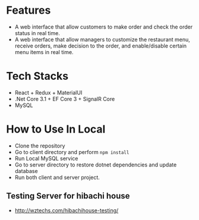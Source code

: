 
# Features
- A web interface that allow customers to make order and check the order status in real time.
- A web interface that allow managers to customize the restaurant menu, receive orders, make decision to the order, and enable/disable certain menu items in real time.

# Tech Stacks
- React + Redux + MaterialUI
- .Net Core 3.1 + EF Core 3 + SignalR Core
- MySQL

# How to Use In Local
- Clone the repository
- Go to client directory and perform `npm install`
- Run Local MySQL service 
- Go to server directory to restore dotnet dependencies and update database 
- Run both client and server project.

## Testing Server for hibachi house
- http://wztechs.com/hibachihouse-testing/
